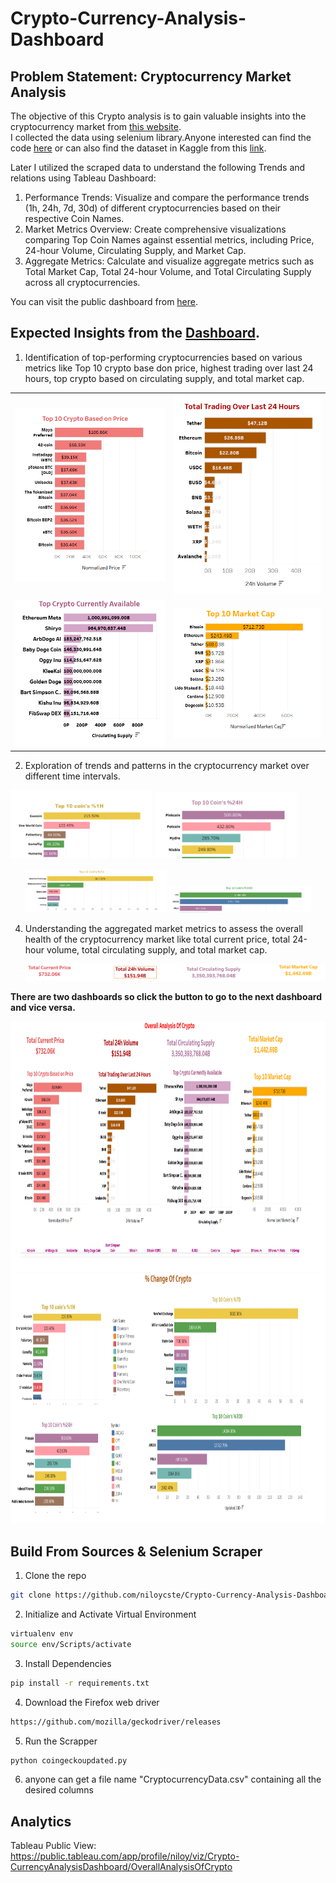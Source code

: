 # Crypto-Currency-Analysis-Dashboard
## Problem Statement: Cryptocurrency Market Analysis
The objective of this Crypto analysis is to gain valuable insights into the cryptocurrency market from [this website](https://www.coingecko.com/en/all-cryptocurrencies).<br/> 
I collected the data using selenium library.Anyone interested can find the code [here](coingeckoupdated.py) or can also find the dataset in Kaggle from this [link](https://www.kaggle.com/datasets/mmohaiminulislam/crypto-currency-datasets).<br/>

Later I utilized the scraped data to understand the following Trends and relations using Tableau Dashboard:

1. Performance Trends: Visualize and compare the performance trends (1h, 24h, 7d, 30d) of different cryptocurrencies based on their respective Coin Names.
2. Market Metrics Overview: Create comprehensive visualizations comparing Top Coin Names against essential metrics, including Price, 24-hour Volume, Circulating Supply, and Market Cap.
3. Aggregate Metrics: Calculate and visualize aggregate metrics such as Total Market Cap, Total 24-hour Volume, and Total Circulating Supply across all cryptocurrencies.

You can visit the public dashboard from [here](https://public.tableau.com/app/profile/niloy/viz/Crypto-CurrencyAnalysisDashboard/OverallAnalysisOfCrypto).<br/>

## Expected Insights from the [Dashboard](https://public.tableau.com/app/profile/niloy/viz/Crypto-CurrencyAnalysisDashboard/OverallAnalysisOfCrypto).<br/>

1. Identification of top-performing cryptocurrencies based on various metrics like Top 10 crypto base don price, highest trading over last 24 hours, top crypto based on circulating supply, and total market cap.
    
<table>
  <tr>
    <td><img src="images/top 10 crypto base on price.png" alt="Top 10 Crypto by Price"></td>
    <td><img src="images/24h volume.png" alt="24-Hour Volume"></td>
  </tr>
  <tr>
    <td><img src="images/supply.png" alt="Supply"></td>
    <td><img src="images/market cap.png" alt="Market Cap"></td>
  </tr>
  </table>   





2. Exploration of trends and patterns in the cryptocurrency market over different time intervals.
   
   <p align="center">
  <img src="images/1h.png" alt="1 Hour" width="45%">
  <img src="images/24h.png" alt="24 Hours" width="45%">
</p>

<p align="center">
  <img src="images/7d.png" alt="7 Days" width="45%">
  <img src="images/30d.png" alt="30 Days" width="45%">
</p>

     
4. Understanding the aggregated market metrics to assess the overall health of the cryptocurrency market like total current price, total 24-hour volume, total circulating supply, and total market cap.<br/>

   <img src = "images/metrics.png" width="" height=""> <br/>


   

**There are two dashboards so click the button to go to the next dashboard and vice versa.** <br/>

<img src = "crypto1.png" width="1200" height="400"> <br/>
<img src = "crypto2.png" width="1200" height="400">

## Build From Sources & Selenium Scraper 
1. Clone the repo
```bash
git clone https://github.com/niloycste/Crypto-Currency-Analysis-Dashboard.git
```
2. Initialize and Activate Virtual Environment
```bash
virtualenv env
source env/Scripts/activate
```
3. Install Dependencies
```bash
pip install -r requirements.txt
```
4. Download the Firefox web driver
```bash
https://github.com/mozilla/geckodriver/releases
```
5. Run the Scrapper
```bash
python coingeckoupdated.py
```
6. anyone can get a file name "CryptocurrencyData.csv" containing all the desired columns
## Analytics 
Tableau Public View: https://public.tableau.com/app/profile/niloy/viz/Crypto-CurrencyAnalysisDashboard/OverallAnalysisOfCrypto
